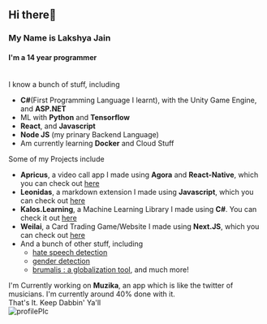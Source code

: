 ## Hi there👋
### My Name is Lakshya Jain
#### I'm a 14 year programmer
<br>
I know a bunch of stuff, including

   - **C#**(First Programming Language I learnt), with the Unity Game Engine, and **ASP.NET**
   - ML with **Python** and **Tensorflow**
   - **React**, and **Javascript**
   - **Node JS** (my prinary Backend Language)
   - Am currently learning **Docker** and Cloud Stuff
   
   
Some of my Projects include

   - **Apricus**, a video call app I made using **Agora** and **React-Native**, which you can check out [here](https://github.com/LAKSHYAJAIN16/apricus)
   - **Leonidas**, a markdown extension I made using **Javascript**, which you can check out [here](https://github.com/LAKSHYAJAIN16/leonidas)
   - **Kalos.Learning**, a Machine Learning Library I made using **C#**. You can check it out [here](https://github.com/LAKSHYAJAIN16/Kalos.Learning)
   - **Weilai**, a Card Trading Game/Website I made using **Next.JS**, which you can check out [here](https://github.com/LAKSHYAJAIN16/weilai)
   - And a bunch of other stuff, including 
     -  [hate speech detection](https://github.com/LAKSHYAJAIN16/hate-speech-detection)
     -  [gender detection](https://github.com/LAKSHYAJAIN16/gender-detection)
     -  [brumalis : a globalization tool](https://github.com/LAKSHYAJAIN16/brumalis), and much more!
   
I'm Currently working on **Muzika**, an app which is like the twitter of musicians. I'm currently around 40% done with it.\
That's It. Keep Dabbin' Ya'll
<br>
![profilePIc](https://avatars.githubusercontent.com/u/81555595?v=4)
